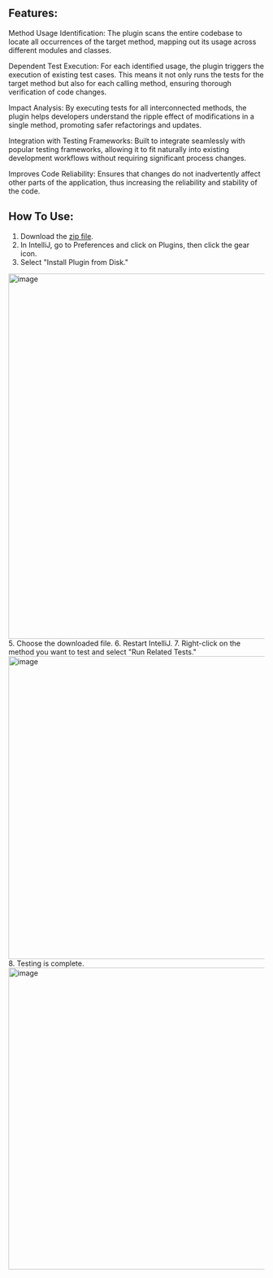 ## Features:

Method Usage Identification: The plugin scans the entire codebase to locate all occurrences of the target method, mapping out its usage across different modules and classes.

Dependent Test Execution: For each identified usage, the plugin triggers the execution of existing test cases. This means it not only runs the tests for the target method but also for each calling method, ensuring thorough verification of code changes.

Impact Analysis: By executing tests for all interconnected methods, the plugin helps developers understand the ripple effect of modifications in a single method, promoting safer refactorings and updates.

Integration with Testing Frameworks: Built to integrate seamlessly with popular testing frameworks, allowing it to fit naturally into existing development workflows without requiring significant process changes.

Improves Code Reliability: Ensures that changes do not inadvertently affect other parts of the application, thus increasing the reliability and stability of the code.

## How To Use:

1. Download the [zip file](https://github.com/RyooChan/All-Call-Method-Tester/releases/tag/v1.0.0).
2. In IntelliJ, go to Preferences and click on Plugins, then click the gear icon.
3. Select "Install Plugin from Disk."
<img width="719" alt="image" src="https://github.com/user-attachments/assets/c86c9c47-b67a-4226-9b56-2390ab7510a5">
5. Choose the downloaded file.
6. Restart IntelliJ.
7. Right-click on the method you want to test and select "Run Related Tests."
<img width="596" alt="image" src="https://github.com/user-attachments/assets/0f1d5a76-14ac-4700-8bdf-d3f4b7a31fc5">
8. Testing is complete.
<img width="594" alt="image" src="https://github.com/user-attachments/assets/354fa71f-1b2b-448c-a13c-21ec12183bf9">
